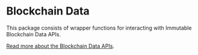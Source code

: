 # Blockchain Data

This package consists of wrapper functions for interacting with Immutable Blockchain Data APIs.

[Read more about the Blockchain Data APIs](https://docs.immutable.com/docs/zkEVM/products/blockchain-data).
